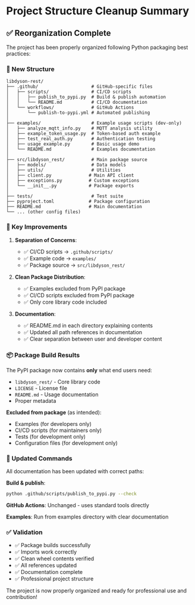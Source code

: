 # Project Structure Cleanup Summary

## ✅ Reorganization Complete

The project has been properly organized following Python packaging best practices:

### 📁 New Structure

```
libdyson-rest/
├── .github/                    # GitHub-specific files
│   ├── scripts/                # CI/CD scripts
│   │   ├── publish_to_pypi.py  # Build & publish automation
│   │   └── README.md           # CI/CD documentation
│   └── workflows/              # GitHub Actions
│       └── publish-to-pypi.yml # Automated publishing
│
├── examples/                   # Example usage scripts (dev-only)
│   ├── analyze_mqtt_info.py    # MQTT analysis utility
│   ├── example_token_usage.py  # Token-based auth example
│   ├── test_real_auth.py       # Authentication testing
│   ├── usage_example.py        # Basic usage demo
│   └── README.md               # Examples documentation
│
├── src/libdyson_rest/          # Main package source
│   ├── models/                 # Data models
│   ├── utils/                  # Utilities
│   ├── client.py              # Main API client
│   ├── exceptions.py          # Custom exceptions
│   └── __init__.py            # Package exports
│
├── tests/                      # Test suite
├── pyproject.toml             # Package configuration
├── README.md                  # Main documentation
└── ... (other config files)
```

### 🚀 Key Improvements

1. **Separation of Concerns**:
   - ✅ CI/CD scripts → `.github/scripts/`
   - ✅ Example code → `examples/`
   - ✅ Package source → `src/libdyson_rest/`

2. **Clean Package Distribution**:
   - ✅ Examples excluded from PyPI package
   - ✅ CI/CD scripts excluded from PyPI package
   - ✅ Only core library code included

3. **Documentation**:
   - ✅ README.md in each directory explaining contents
   - ✅ Updated all path references in documentation
   - ✅ Clear separation between user and developer content

### 📦 Package Build Results

The PyPI package now contains **only** what end users need:
- `libdyson_rest/` - Core library code
- `LICENSE` - License file
- `README.md` - Usage documentation
- Proper metadata

**Excluded from package** (as intended):
- Examples (for developers only)
- CI/CD scripts (for maintainers only)
- Tests (for development only)
- Configuration files (for development only)

### 🔧 Updated Commands

All documentation has been updated with correct paths:

**Build & publish**:
```bash
python .github/scripts/publish_to_pypi.py --check
```

**GitHub Actions**: Unchanged - uses standard tools directly

**Examples**: Run from examples directory with clear documentation

### ✅ Validation

- ✅ Package builds successfully
- ✅ Imports work correctly
- ✅ Clean wheel contents verified
- ✅ All references updated
- ✅ Documentation complete
- ✅ Professional project structure

The project is now properly organized and ready for professional use and contribution!

